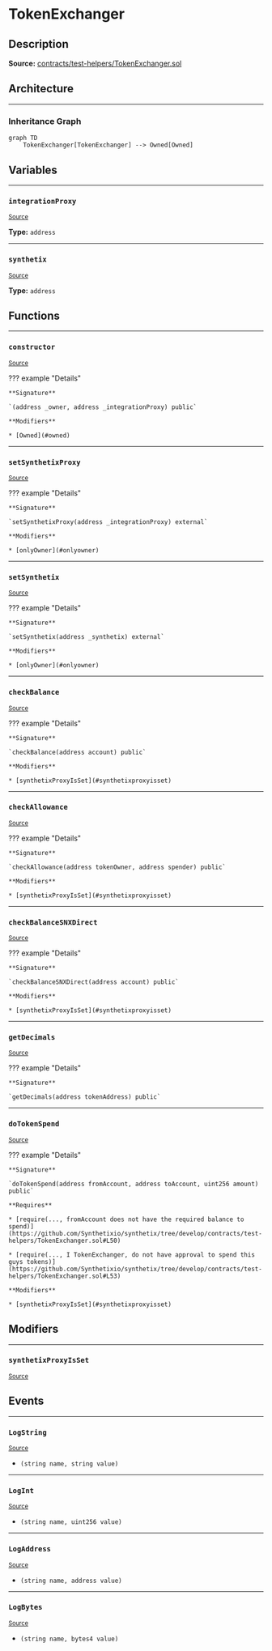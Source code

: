 # TokenExchanger

## Description


**Source:** [contracts/test-helpers/TokenExchanger.sol](https://github.com/Synthetixio/synthetix/tree/develop/contracts/test-helpers/TokenExchanger.sol)

## Architecture


---
### Inheritance Graph

```mermaid
graph TD
    TokenExchanger[TokenExchanger] --> Owned[Owned]
```

## Variables


---
### `integrationProxy`

<sub>[Source](https://github.com/Synthetixio/synthetix/tree/develop/contracts/test-helpers/TokenExchanger.sol#L13)</sub>





**Type:** `address`


---
### `synthetix`

<sub>[Source](https://github.com/Synthetixio/synthetix/tree/develop/contracts/test-helpers/TokenExchanger.sol#L14)</sub>





**Type:** `address`

## Functions


---
### `constructor`

<sub>[Source](https://github.com/Synthetixio/synthetix/tree/develop/contracts/test-helpers/TokenExchanger.sol#L16)</sub>



??? example "Details"

    **Signature**

    `(address _owner, address _integrationProxy) public`

    **Modifiers**

    * [Owned](#owned)


---
### `setSynthetixProxy`

<sub>[Source](https://github.com/Synthetixio/synthetix/tree/develop/contracts/test-helpers/TokenExchanger.sol#L20)</sub>



??? example "Details"

    **Signature**

    `setSynthetixProxy(address _integrationProxy) external`

    **Modifiers**

    * [onlyOwner](#onlyowner)


---
### `setSynthetix`

<sub>[Source](https://github.com/Synthetixio/synthetix/tree/develop/contracts/test-helpers/TokenExchanger.sol#L24)</sub>



??? example "Details"

    **Signature**

    `setSynthetix(address _synthetix) external`

    **Modifiers**

    * [onlyOwner](#onlyowner)


---
### `checkBalance`

<sub>[Source](https://github.com/Synthetixio/synthetix/tree/develop/contracts/test-helpers/TokenExchanger.sol#L28)</sub>



??? example "Details"

    **Signature**

    `checkBalance(address account) public`

    **Modifiers**

    * [synthetixProxyIsSet](#synthetixproxyisset)


---
### `checkAllowance`

<sub>[Source](https://github.com/Synthetixio/synthetix/tree/develop/contracts/test-helpers/TokenExchanger.sol#L32)</sub>



??? example "Details"

    **Signature**

    `checkAllowance(address tokenOwner, address spender) public`

    **Modifiers**

    * [synthetixProxyIsSet](#synthetixproxyisset)


---
### `checkBalanceSNXDirect`

<sub>[Source](https://github.com/Synthetixio/synthetix/tree/develop/contracts/test-helpers/TokenExchanger.sol#L36)</sub>



??? example "Details"

    **Signature**

    `checkBalanceSNXDirect(address account) public`

    **Modifiers**

    * [synthetixProxyIsSet](#synthetixproxyisset)


---
### `getDecimals`

<sub>[Source](https://github.com/Synthetixio/synthetix/tree/develop/contracts/test-helpers/TokenExchanger.sol#L40)</sub>



??? example "Details"

    **Signature**

    `getDecimals(address tokenAddress) public`


---
### `doTokenSpend`

<sub>[Source](https://github.com/Synthetixio/synthetix/tree/develop/contracts/test-helpers/TokenExchanger.sol#L44)</sub>



??? example "Details"

    **Signature**

    `doTokenSpend(address fromAccount, address toAccount, uint256 amount) public`

    **Requires**

    * [require(..., fromAccount does not have the required balance to spend)](https://github.com/Synthetixio/synthetix/tree/develop/contracts/test-helpers/TokenExchanger.sol#L50)

    * [require(..., I TokenExchanger, do not have approval to spend this guys tokens)](https://github.com/Synthetixio/synthetix/tree/develop/contracts/test-helpers/TokenExchanger.sol#L53)

    **Modifiers**

    * [synthetixProxyIsSet](#synthetixproxyisset)

## Modifiers


---
### `synthetixProxyIsSet`

<sub>[Source](https://github.com/Synthetixio/synthetix/tree/develop/contracts/test-helpers/TokenExchanger.sol#L62)</sub>



## Events


---
### `LogString`

<sub>[Source](https://github.com/Synthetixio/synthetix/tree/develop/contracts/test-helpers/TokenExchanger.sol#L67)</sub>



- `(string name, string value)`


---
### `LogInt`

<sub>[Source](https://github.com/Synthetixio/synthetix/tree/develop/contracts/test-helpers/TokenExchanger.sol#L68)</sub>



- `(string name, uint256 value)`


---
### `LogAddress`

<sub>[Source](https://github.com/Synthetixio/synthetix/tree/develop/contracts/test-helpers/TokenExchanger.sol#L69)</sub>



- `(string name, address value)`


---
### `LogBytes`

<sub>[Source](https://github.com/Synthetixio/synthetix/tree/develop/contracts/test-helpers/TokenExchanger.sol#L70)</sub>



- `(string name, bytes4 value)`

